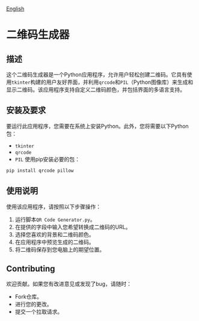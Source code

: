 [English](README.md)

# 二维码生成器

## 描述
这个二维码生成器是一个Python应用程序，允许用户轻松创建二维码。它具有使用`tkinter`构建的用户友好界面，并利用`qrcode`和`PIL`（Python图像库）来生成和显示二维码。该应用程序支持自定义二维码颜色，并包括界面的多语言支持。

## 安装及要求

要运行此应用程序，您需要在系统上安装Python。此外，您将需要以下Python包：
- `tkinter`
- `qrcode`
- `PIL`
使用pip安装必要的包：
```bash
pip install qrcode pillow
```

## 使用说明

使用该应用程序，请按照以下步骤操作：
1. 运行脚本`QR Code Generator.py`。
2. 在提供的字段中输入您希望转换成二维码的URL。
3. 选择您喜欢的背景和二维码颜色。
4. 在应用程序中预览生成的二维码。
5. 将二维码保存到您电脑上的期望位置。

## Contributing

欢迎贡献。如果您有改进意见或发现了bug，请随时：
- Fork仓库。
- 进行您的更改。
- 提交一个拉取请求。


